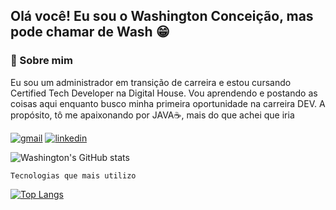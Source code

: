 ## Olá você! Eu sou o Washington Conceição, mas pode chamar de Wash 😁
### 🚀 Sobre mim
Eu sou um administrador em transição de carreira e estou cursando Certified Tech Developer na Digital House.
Vou aprendendo e postando as coisas aqui enquanto busco minha primeira oportunidade na carreira DEV.
A propósito, tô me apaixonando por JAVA☕, mais do que achei que iria



[![gmail](https://img.shields.io/badge/Gmail-D14836?style=for-the-badge&logo=gmail&logoColor=white)](mailto:washingtonldamacenac@gmail.com?Subject=Ol%E1%20Washington%2C%20vi%20seu%20perfil%20no%20github)
[![linkedin](https://img.shields.io/badge/LinkedIn-0077B5?style=for-the-badge&logo=linkedin&logoColor=white)](https://www.linkedin.com/in/washingtonldamacenac/)


![Washington's GitHub stats](https://github-readme-stats.vercel.app/api?username=1pretom&show_icons=true&theme=synthwave)

    Tecnologias que mais utilizo

[![Top Langs](https://github-readme-stats.vercel.app/api/top-langs/?username=1pretom)](https://github.com/anuraghazra/github-readme-stats)
